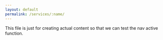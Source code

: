 ```yaml
---
layout: default
permalink: /services/:name/
---
```

This file is just for creating actual content so that we can test the nav active function.
